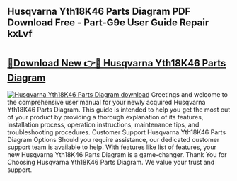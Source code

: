 ## Husqvarna Yth18K46 Parts Diagram PDF Download Free - Part-G9e User Guide Repair kxLvf

# <h2><a href="http://dfmzm1.blite.top/?on=Husqvarna+Yth18K46+Parts+Diagram">🔗Download New 👉🔴 Husqvarna Yth18K46 Parts Diagram</a></h2>

[![Husqvarna Yth18K46 Parts Diagram download](https://i.imgur.com/lujVjoI.png)](http://dfmzm1.blite.top/?on=Husqvarna+Yth18K46+Parts+Diagram)
Greetings and welcome to the comprehensive user manual for your newly acquired Husqvarna Yth18K46 Parts Diagram. This guide is intended to help you get the most out of your product by providing a thorough explanation of its features, installation process, operation instructions, maintenance tips, and troubleshooting procedures. Customer Support Husqvarna Yth18K46 Parts Diagram Options Should you require assistance, our dedicated customer support team is available to help. With features like list of features, your new Husqvarna Yth18K46 Parts Diagram is a game-changer. Thank You for Choosing Husqvarna Yth18K46 Parts Diagram. We value your trust and support.
